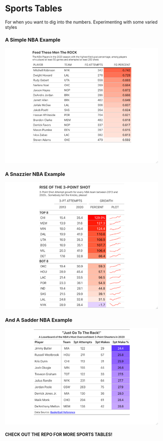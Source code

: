 # Sports Tables

For when you want to dig into the numbers. Experimenting with some varied styles

### A Simple NBA Example

![](https://raw.githubusercontent.com/MikeCalabro/sports-tables/master/NBA%20Basketball/Week%202%20-%202020's%20Highest%20Field%20Goal%20%25/field_goal_finishers.png)

### A Snazzier NBA Example

![](https://raw.githubusercontent.com/MikeCalabro/sports-tables/master/NBA%20Basketball/Week%203%20-%20NBA%20Teams%203pt%20Progression/growth_of_three_pointer.png)

### And A Sadder NBA Example

![](https://raw.githubusercontent.com/MikeCalabro/sports-tables/master/NBA%20Basketball/Week%201%20-%202020's%20Worst%203pt%20Shooters/overconfident_three_pt_shooters.png)

#### CHECK OUT THE REPO FOR MORE SPORTS TABLES!

